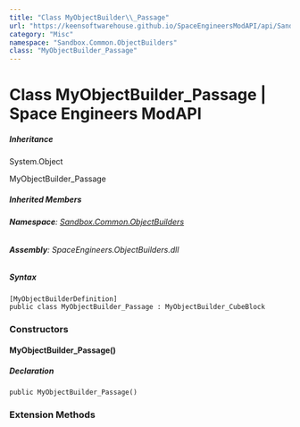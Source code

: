 ```yaml
---
title: "Class MyObjectBuilder\\_Passage"
url: "https://keensoftwarehouse.github.io/SpaceEngineersModAPI/api/Sandbox.Common.ObjectBuilders.MyObjectBuilder_Passage.html"
category: "Misc"
namespace: "Sandbox.Common.ObjectBuilders"
class: "MyObjectBuilder_Passage"
---
```


# Class MyObjectBuilder\_Passage | Space Engineers ModAPI

##### Inheritance

System.Object

MyObjectBuilder\_Passage

##### Inherited Members

###### **Namespace**: [Sandbox.Common.ObjectBuilders](https://keensoftwarehouse.github.io/SpaceEngineersModAPI/api/Sandbox.Common.ObjectBuilders.html)

###### **Assembly**: SpaceEngineers.ObjectBuilders.dll

##### Syntax

```
[MyObjectBuilderDefinition]
public class MyObjectBuilder_Passage : MyObjectBuilder_CubeBlock
```

### Constructors

#### MyObjectBuilder\_Passage()

##### Declaration

```
public MyObjectBuilder_Passage()
```

### Extension Methods